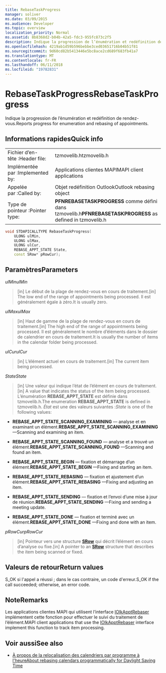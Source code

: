 ```yaml
---
title: RebaseTaskProgress
manager: soliver
ms.date: 03/09/2015
ms.audience: Developer
ms.topic: overview
localization_priority: Normal
ms.assetid: 8b8368d2-b04b-42a5-fdc3-955fc873c2f5
description: Indique la progression de l’énumération et redéfinition de rendez-vous.
ms.openlocfilehash: 4219ab1d59b596bebbe3ced03651716b04b51f81
ms.sourcegitcommit: 9d60cd82b5413446e5bc8ace2cd689f683fb41a7
ms.translationtype: MT
ms.contentlocale: fr-FR
ms.lasthandoff: 06/11/2018
ms.locfileid: "19782831"
---
```

# <a name="rebasetaskprogress"></a><span data-ttu-id="ffd4f-103">RebaseTaskProgress</span><span class="sxs-lookup"><span data-stu-id="ffd4f-103">RebaseTaskProgress</span></span>

<span data-ttu-id="ffd4f-104">Indique la progression de l’énumération et redéfinition de rendez-vous.</span><span class="sxs-lookup"><span data-stu-id="ffd4f-104">Reports progress for enumeration and rebasing of appointments.</span></span>
  
## <a name="quick-info"></a><span data-ttu-id="ffd4f-105">Informations rapides</span><span class="sxs-lookup"><span data-stu-id="ffd4f-105">Quick info</span></span>

|||
|:-----|:-----|
|<span data-ttu-id="ffd4f-106">Fichier d’en-tête :</span><span class="sxs-lookup"><span data-stu-id="ffd4f-106">Header file:</span></span>  <br/> |<span data-ttu-id="ffd4f-107">tzmovelib.h</span><span class="sxs-lookup"><span data-stu-id="ffd4f-107">tzmovelib.h</span></span>  <br/> |
|<span data-ttu-id="ffd4f-108">Implémentée par :</span><span class="sxs-lookup"><span data-stu-id="ffd4f-108">Implemented by:</span></span>  <br/> |<span data-ttu-id="ffd4f-109">Applications clientes MAPI</span><span class="sxs-lookup"><span data-stu-id="ffd4f-109">MAPI client applications</span></span>  <br/> |
|<span data-ttu-id="ffd4f-110">Appelée par :</span><span class="sxs-lookup"><span data-stu-id="ffd4f-110">Called by:</span></span>  <br/> |<span data-ttu-id="ffd4f-111">Objet redéfinition Outlook</span><span class="sxs-lookup"><span data-stu-id="ffd4f-111">Outlook rebasing object</span></span>  <br/> |
|<span data-ttu-id="ffd4f-112">Type de pointeur :</span><span class="sxs-lookup"><span data-stu-id="ffd4f-112">Pointer type:</span></span>  <br/> |<span data-ttu-id="ffd4f-113">**PFNREBASETASKPROGRESS** comme défini dans tzmovelib.h</span><span class="sxs-lookup"><span data-stu-id="ffd4f-113">**PFNREBASETASKPROGRESS** as defined in tzmovelib.h</span></span>  <br/> |
   
```cpp
void STDAPICALLTYPE RebaseTaskProgress(  
    ULONG ulMin, 
    ULONG ulMax, 
    ULONG ulCur, 
    REBASE_APPT_STATE State, 
    const SRow* pRowCur); 

```

## <a name="parameters"></a><span data-ttu-id="ffd4f-114">Paramètres</span><span class="sxs-lookup"><span data-stu-id="ffd4f-114">Parameters</span></span>

<span data-ttu-id="ffd4f-115">_ulMin_</span><span class="sxs-lookup"><span data-stu-id="ffd4f-115">_ulMin_</span></span>
  
> <span data-ttu-id="ffd4f-116">[in] Le début de la plage de rendez-vous en cours de traitement.</span><span class="sxs-lookup"><span data-stu-id="ffd4f-116">[in] The low end of the range of appointments being processed.</span></span> <span data-ttu-id="ffd4f-117">Il est généralement égale à zéro.</span><span class="sxs-lookup"><span data-stu-id="ffd4f-117">It is usually zero.</span></span>
    
<span data-ttu-id="ffd4f-118">_ulMax_</span><span class="sxs-lookup"><span data-stu-id="ffd4f-118">_ulMax_</span></span>
  
> <span data-ttu-id="ffd4f-119">[in] Haut de gamme de la plage de rendez-vous en cours de traitement.</span><span class="sxs-lookup"><span data-stu-id="ffd4f-119">[in] The high end of the range of appointments being processed.</span></span> <span data-ttu-id="ffd4f-120">Il est généralement le nombre d’éléments dans le dossier de calendrier en cours de traitement.</span><span class="sxs-lookup"><span data-stu-id="ffd4f-120">It is usually the number of items in the calendar folder being processed.</span></span>
    
<span data-ttu-id="ffd4f-121">_ulCur_</span><span class="sxs-lookup"><span data-stu-id="ffd4f-121">_ulCur_</span></span>
  
> <span data-ttu-id="ffd4f-122">[in] L’élément actuel en cours de traitement.</span><span class="sxs-lookup"><span data-stu-id="ffd4f-122">[in] The current item being processed.</span></span>
    
<span data-ttu-id="ffd4f-123">_State_</span><span class="sxs-lookup"><span data-stu-id="ffd4f-123">_State_</span></span>
  
> <span data-ttu-id="ffd4f-124">[in] Une valeur qui indique l’état de l’élément en cours de traitement.</span><span class="sxs-lookup"><span data-stu-id="ffd4f-124">[in] A value that indicates the status of the item being processed.</span></span> <span data-ttu-id="ffd4f-125">L’énumération **REBASE_APPT_STATE** est définie dans tzmovelib.h.</span><span class="sxs-lookup"><span data-stu-id="ffd4f-125">The enumeration **REBASE_APPT_STATE** is defined in tzmovelib.h.</span></span>  <span data-ttu-id="ffd4f-126">_État_ est une des valeurs suivantes :</span><span class="sxs-lookup"><span data-stu-id="ffd4f-126">_State_ is one of the following values:</span></span> 
    
   - <span data-ttu-id="ffd4f-127">**REBASE_APPT_STATE_SCANNING_EXAMINING** — analyse et en examinant un élément.</span><span class="sxs-lookup"><span data-stu-id="ffd4f-127">**REBASE_APPT_STATE_SCANNING_EXAMINING** —Scanning and examining an item.</span></span> 
    
   - <span data-ttu-id="ffd4f-128">**REBASE_APPT_STATE_SCANNING_FOUND** — analyse et a trouvé un élément.</span><span class="sxs-lookup"><span data-stu-id="ffd4f-128">**REBASE_APPT_STATE_SCANNING_FOUND** —Scanning and found an item.</span></span> 
    
   - <span data-ttu-id="ffd4f-129">**REBASE_APPT_STATE_BEGIN** — fixation et démarrage d’un élément.</span><span class="sxs-lookup"><span data-stu-id="ffd4f-129">**REBASE_APPT_STATE_BEGIN** —Fixing and starting an item.</span></span> 
    
   - <span data-ttu-id="ffd4f-130">**REBASE_APPT_STATE_REBASING** — fixation et ajustement d’un élément.</span><span class="sxs-lookup"><span data-stu-id="ffd4f-130">**REBASE_APPT_STATE_REBASING** —Fixing and adjusting an item.</span></span> 
    
   - <span data-ttu-id="ffd4f-131">**REBASE_APPT_STATE_SENDING** — fixation et l’envoi d’une mise à jour de réunion.</span><span class="sxs-lookup"><span data-stu-id="ffd4f-131">**REBASE_APPT_STATE_SENDING** —Fixing and sending a meeting update.</span></span> 
    
   - <span data-ttu-id="ffd4f-132">**REBASE_APPT_STATE_DONE** — fixation et terminé avec un élément.</span><span class="sxs-lookup"><span data-stu-id="ffd4f-132">**REBASE_APPT_STATE_DONE** —Fixing and done with an item.</span></span> 
    
<span data-ttu-id="ffd4f-133">_pRowCur_</span><span class="sxs-lookup"><span data-stu-id="ffd4f-133">_pRowCur_</span></span>
  
> <span data-ttu-id="ffd4f-134">[in] Pointeur vers une structure **[SRow](http://msdn.microsoft.com/library/369c2d5c-8c2b-4314-9cb2-aaa89580aa2b%28Office.15%29.aspx)** qui décrit l’élément en cours d’analyse ou fixe.</span><span class="sxs-lookup"><span data-stu-id="ffd4f-134">[in] A pointer to an **[SRow](http://msdn.microsoft.com/library/369c2d5c-8c2b-4314-9cb2-aaa89580aa2b%28Office.15%29.aspx)** structure that describes the item being scanned or fixed.</span></span> 
    
## <a name="return-values"></a><span data-ttu-id="ffd4f-135">Valeurs de retour</span><span class="sxs-lookup"><span data-stu-id="ffd4f-135">Return values</span></span>

<span data-ttu-id="ffd4f-136">S_OK si l'appel a réussi ; dans le cas contraire, un code d'erreur.</span><span class="sxs-lookup"><span data-stu-id="ffd4f-136">S_OK if the call succeeded; otherwise, an error code.</span></span>
  
## <a name="remarks"></a><span data-ttu-id="ffd4f-137">Note</span><span class="sxs-lookup"><span data-stu-id="ffd4f-137">Remarks</span></span>

<span data-ttu-id="ffd4f-138">Les applications clientes MAPI qui utilisent l’interface [IOlkApptRebaser](iolkapptrebaser.md) implémentent cette fonction pour effectuer le suivi du traitement de l’élément.</span><span class="sxs-lookup"><span data-stu-id="ffd4f-138">MAPI client applications that use the [IOlkApptRebaser](iolkapptrebaser.md) interface implement this function to track item processing.</span></span> 
  
## <a name="see-also"></a><span data-ttu-id="ffd4f-139">Voir aussi</span><span class="sxs-lookup"><span data-stu-id="ffd4f-139">See also</span></span>

- [<span data-ttu-id="ffd4f-140">À propos de la relocalisation des calendriers par programme à l'heure</span><span class="sxs-lookup"><span data-stu-id="ffd4f-140">About rebasing calendars programmatically for Daylight Saving Time</span></span>](about-rebasing-calendars-programmatically-for-daylight-saving-time.md)

